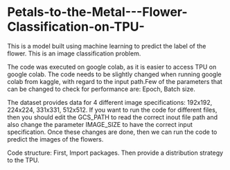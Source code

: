 # Petals-to-the-Metal---Flower-Classification-on-TPU-
This is a model built using machine learning to predict the label of the flower. This is an image classification problem. 

The code was executed on google colab, as it is easier to access TPU on google colab. 
The code needs to be slightly changed when running google colab from kaggle, with regard to the input path.Few of the parameters that can be changed to check for performance are:
Epoch, Batch size.

The dataset provides data for 4 different image specifications: 192x192, 224x224, 331x331, 512x512.
If you want to run the code for different files, then you should edit the GCS_PATH to read the correct inout file path and also change the parameter IMAGE_SIZE to have the correct input specification.
Once these changes are done, then we can run the code to predict the images of the flowers. 

Code structure:
First, Import packages. Then provide a distribution strategy to the TPU.
